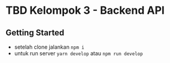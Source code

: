# TBD Kelompok 3 - Backend API
## Getting Started
- setelah clone jalankan `npm i`
- untuk run server `yarn develop` atau `npm run develop`